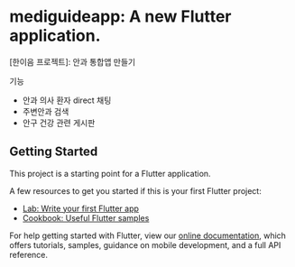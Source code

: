# mediguideapp: A new Flutter application.
[한이음 프로젝트]: 안과 통합앱 만들기

기능
- 안과 의사 환자 direct 채팅
- 주변안과 검색
- 안구 건강 관련 게시판
## Getting Started

This project is a starting point for a Flutter application.

A few resources to get you started if this is your first Flutter project:

- [Lab: Write your first Flutter app](https://flutter.dev/docs/get-started/codelab)
- [Cookbook: Useful Flutter samples](https://flutter.dev/docs/cookbook)

For help getting started with Flutter, view our
[online documentation](https://flutter.dev/docs), which offers tutorials,
samples, guidance on mobile development, and a full API reference.
